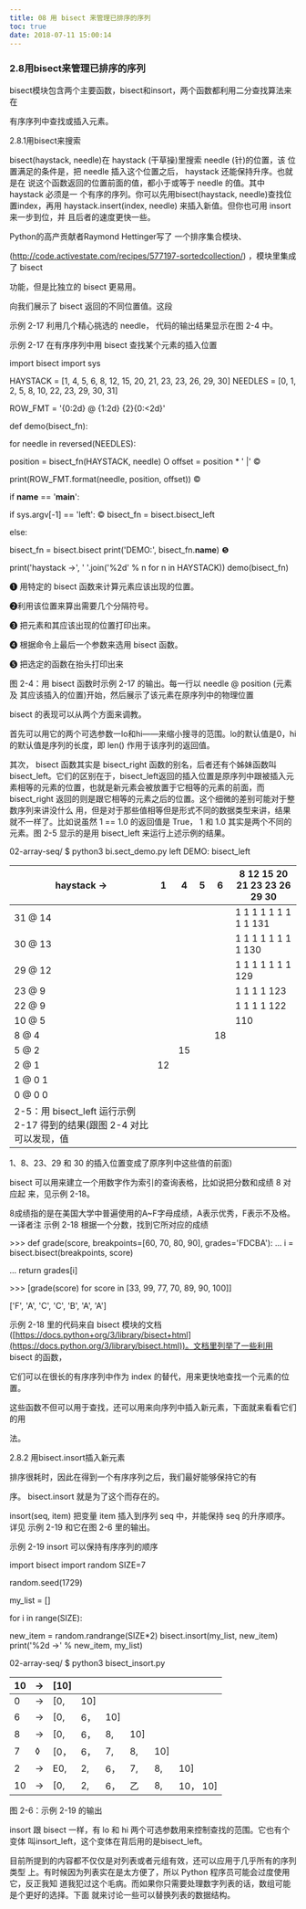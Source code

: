 ```yaml
---
title: 08 用 bisect 来管理已排序的序列
toc: true
date: 2018-07-11 15:00:14
---
```


### 2.8用bisect来管理已排序的序列

bisect模块包含两个主要函数，bisect和insort，两个函数都利用二分查找算法来在

有序序列中查找或插入元素。

2.8.1用bisect来搜索

bisect(haystack, needle)在 haystack (干草操)里搜索 needle (针)的位置，该 位置满足的条件是，把 needle 插入这个位置之后， haystack 还能保持升序。也就是在 说这个函数返回的位置前面的值，都小于或等于 needle 的值。其中 haystack 必须是一 个有序的序列。你可以先用bisect(haystack, needle)查找位置index，再用 haystack.insert(index, needle) 来插入新值。但你也可用 insort 来一步到位，并 且后者的速度更快一些。

Python的高产贡献者Raymond Hettinger写了 一个排序集合模块、

(<http://code.activestate.com/recipes/577197-sortedcollection/>) ，模块里集成了 bisect

功能，但是比独立的 bisect 更易用。

向我们展示了 bisect 返回的不同位置值。这段



示例 2-17 利用几个精心挑选的 needle， 代码的输出结果显示在图 2-4 中。

示例 2-17 在有序序列中用 bisect 查找某个元素的插入位置

import bisect import sys

HAYSTACK = [1, 4, 5, 6, 8, 12, 15, 20, 21, 23, 23, 26, 29, 30] NEEDLES = [0, 1, 2, 5, 8, 10, 22, 23, 29, 30, 31]

ROW_FMT = '{0:2d} @ {1:2d}    {2}{0:<2d}'

def demo(bisect_fn):

for needle in reversed(NEEDLES):

position = bisect_fn(HAYSTACK, needle) O offset = position * '    |'    ©

print(ROW_FMT.format(needle, position, offset)) ©

if __name__ == '__main__':

if sys.argv[-1] == 'left': © bisect_fn = bisect.bisect_left

else:

bisect_fn = bisect.bisect print('DEMO:', bisect_fn.__name__) ❺

print('haystack ->', ' '.join('%2d' % n for n in HAYSTACK)) demo(bisect_fn)

❶ 用特定的 bisect 函数来计算元素应该出现的位置。

❷利用该位置来算出需要几个分隔符号。

❸ 把元素和其应该出现的位置打印出来。

❹ 根据命令上最后一个参数来选用 bisect 函数。

❺ 把选定的函数在抬头打印出来

图 2-4：用 bisect 函数时示例 2-17 的输出。每一行以 needle @ position (元素及 其应该插入的位置)开始，然后展示了该元素在原序列中的物理位置

bisect 的表现可以从两个方面来调教。

首先可以用它的两个可选参数一lo和hi——来缩小搜寻的范围。lo的默认值是0，hi 的默认值是序列的长度，即 len() 作用于该序列的返回值。

其次， bisect 函数其实是 bisect_right 函数的别名，后者还有个姊妹函数叫 bisect_left。它们的区别在于，bisect_left返回的插入位置是原序列中跟被插入元 素相等的元素的位置，也就是新元素会被放置于它相等的元素的前面，而 bisect_right 返回的则是跟它相等的元素之后的位置。这个细微的差别可能对于整数序列来讲没什么 用，但是对于那些值相等但是形式不同的数据类型来讲，结果就不一样了。比如说虽然 1 == 1.0 的返回值是 True， 1 和 1.0 其实是两个不同的元素。图 2-5 显示的是用 bisect_left 来运行上述示例的结果。

02-array-seq/ $ python3 bi.sect_demo.py left DEMO: bisect_left

| haystack ->                                                  | 1    | 4    | 5    | 6    | 8 12 15 20 21 23 23 26 29 30                     |
| ------------------------------------------------------------ | ---- | ---- | ---- | ---- | ------------------------------------------------ |
| 31 @ 14                                                      |      |      |      |      | 1    1    1    1    1    1    1    1    1    131 |
| 30 @ 13                                                      |      |      |      |      | 1    1    1    1    1    1    1    1    130      |
| 29 @ 12                                                      |      |      |      |      | 1    1    1    1    1    1    1    129           |
| 23 @ 9                                                       |      |      |      |      | 1    1    1    1    123                          |
| 22 @ 9                                                       |      |      |      |      | 1 1 1 1 122                                      |
| 10 @ 5                                                       |      |      |      |      | 110                                              |
| 8 @ 4                                                        |      |      |      | 18   |                                                  |
| 5 @    2                                                     |      | 15   |      |      |                                                  |
| 2 @ 1                                                        | 12   |      |      |      |                                                  |
| 1 @ 0 1                                                      |      |      |      |      |                                                  |
| 0 @ 0 0                                                      |      |      |      |      |                                                  |
| 2-5：用 bisect_left 运行示例 2-17 得到的结果(跟图 2-4 对比可以发现，值 |      |      |      |      |                                                  |

1、8、23、29 和 30 的插入位置变成了原序列中这些值的前面)

bisect 可以用来建立一个用数字作为索引的查询表格，比如说把分数和成绩 8 对应起 来，见示例 2-18。

8成绩指的是在美国大学中普遍使用的A~F字母成绩，A表示优秀，F表示不及格。一译者注 示例 2-18 根据一个分数，找到它所对应的成绩

\>>> def grade(score, breakpoints=[60, 70, 80, 90], grades='FDCBA'): ...    i = bisect.bisect(breakpoints, score)

...    return grades[i]

\>>> [grade(score) for score in [33, 99, 77, 70, 89, 90, 100]]

['F', 'A', 'C', 'C', 'B', 'A', 'A']

示例 2-18 里的代码来自 bisect 模块的文档 ([https://docs.python+org/3/library/bisect+html](https://docs.python.org/3/library/bisect.html))。文档里列举了一些利用 bisect 的函数，

它们可以在很长的有序序列中作为 index 的替代，用来更快地查找一个元素的位置。

这些函数不但可以用于查找，还可以用来向序列中插入新元素，下面就来看看它们的用

法。

2.8.2 用bisect.insort插入新元素

排序很耗时，因此在得到一个有序序列之后，我们最好能够保持它的有

序。 bisect.insort 就是为了这个而存在的。

insort(seq, item) 把变量 item 插入到序列 seq 中，并能保持 seq 的升序顺序。详见 示例 2-19 和它在图 2-6 里的输出。

示例 2-19 insort 可以保持有序序列的顺序

import bisect import random SIZE=7

random.seed(1729)

my_list = []

for i in range(SIZE):

new_item = random.randrange(SIZE*2) bisect.insort(my_list, new_item) print('%2d ->' % new_item, my_list)

02-array-seq/ $ python3 bisect_insort.py

| 10   | ->   | [10] |      |      |      |      |          |
| ---- | ---- | ---- | ---- | ---- | ---- | ---- | -------- |
| 0    | ->   | [0,  | 10]  |      |      |      |          |
| 6    | ->   | [0,  | 6，  | 10]  |      |      |          |
| 8    | ->   | [0,  | 6，  | 8,   | 10]  |      |          |
| 7    | ◊    | [0， | 6，  | 7,   | 8,   | 10]  |          |
| 2    | ->   | E0,  | 2,   | 6，  | 7,   | 8,   | 10]      |
| 10   | ->   | [0,  | 2,   | 6，  | 乙   | 8,   | 10， 10] |

图 2-6：示例 2-19 的输出

insort 跟 bisect 一样，有 lo 和 hi 两个可选参数用来控制查找的范围。它也有个变体 叫insort_left，这个变体在背后用的是bisect_left。

目前所提到的内容都不仅仅是对列表或者元组有效，还可以应用于几乎所有的序列类型 上。有时候因为列表实在是太方便了，所以 Python 程序员可能会过度使用它，反正我知 道我犯过这个毛病。而如果你只需要处理数字列表的话，数组可能是个更好的选择。下面 就来讨论一些可以替换列表的数据结构。
